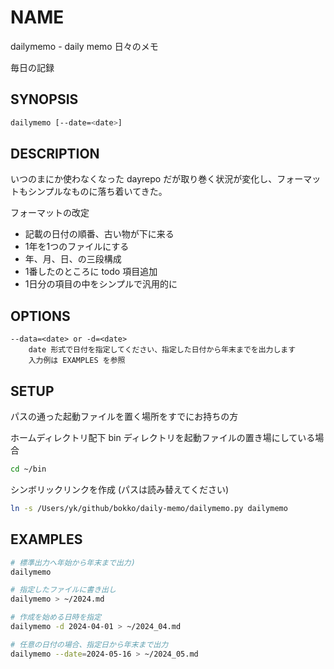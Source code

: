 # NAME

dailymemo - daily memo 日々のメモ

毎日の記録

## SYNOPSIS

```bash
dailymemo [--date=<date>]
```

## DESCRIPTION

いつのまにか使わなくなった dayrepo だが取り巻く状況が変化し、フォーマットもシンプルなものに落ち着いてきた。

フォーマットの改定

- 記載の日付の順番、古い物が下に来る
- 1年を1つのファイルにする
- 年、月、日、の三段構成
- 1番したのところに todo 項目追加
- 1日分の項目の中をシンプルで汎用的に

## OPTIONS

```text
--data=<date> or -d=<date>
    date 形式で日付を指定してください、指定した日付から年末までを出力します
    入力例は EXAMPLES を参照
```

## SETUP

パスの通った起動ファイルを置く場所をすでにお持ちの方

ホームディレクトリ配下 bin ディレクトリを起動ファイルの置き場にしている場合

```bash
cd ~/bin
```

シンボリックリンクを作成 (パスは読み替えてください)

```bash
ln -s /Users/yk/github/bokko/daily-memo/dailymemo.py dailymemo
```

## EXAMPLES

```bash
# 標準出力へ年始から年末まで出力)
dailymemo

# 指定したファイルに書き出し
dailymemo > ~/2024.md

# 作成を始める日時を指定
dailymemo -d 2024-04-01 > ~/2024_04.md

# 任意の日付の場合、指定日から年末まで出力
dailymemo --date=2024-05-16 > ~/2024_05.md
```
